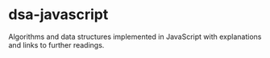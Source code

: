 # dsa-javascript
Algorithms and data structures implemented in JavaScript with explanations and links to further readings.

